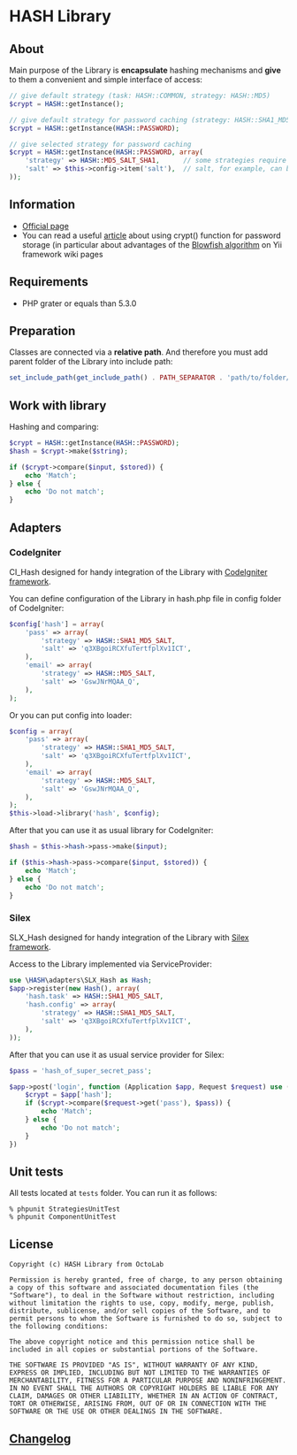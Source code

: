 HASH Library
============

## About
Main purpose of the Library is **encapsulate** hashing mechanisms and **give** to them a convenient and simple interface of access:

```php
// give default strategy (task: HASH::COMMON, strategy: HASH::MD5)
$crypt = HASH::getInstance();

// give default strategy for password caching (strategy: HASH::SHA1_MD5)
$crypt = HASH::getInstance(HASH::PASSWORD);

// give selected strategy for password caching
$crypt = HASH::getInstance(HASH::PASSWORD, array(
	'strategy' => HASH::MD5_SALT_SHA1,		// some strategies require salt, by default $salt = substr(md5(__CLASS__), 0, 22)
	'salt' => $this->config->item('salt'),	// salt, for example, can be stored globally in the site settings
));
```


## Information
* [Official page](http://www.octolab.org/libraries/hash)
* You can read a useful [article](http://www.yiiframework.com/wiki/425/use-crypt-for-password-storage/) about using crypt() function for password storage (in particular about advantages of the [Blowfish algorithm](http://en.wikipedia.org/wiki/Blowfish_%28cipher%29) on Yii framework wiki pages



## Requirements
* PHP grater or equals than 5.3.0


## Preparation
Classes are connected via a **relative path**. And therefore you must add parent folder of the Library into include path:

```php
set_include_path(get_include_path() . PATH_SEPARATOR . 'path/to/folder/which/contains/HASH');
```


## Work with library
Hashing and comparing:

```php
$crypt = HASH::getInstance(HASH::PASSWORD);
$hash = $crypt->make($string);

if ($crypt->compare($input, $stored)) {
	echo 'Match';
} else {
	echo 'Do not match';
}
```


## Adapters
### CodeIgniter
CI_Hash designed for handy integration of the Library with [CodeIgniter framework](http://ellislab.com/codeigniter).

You can define configuration of the Library in hash.php file in config folder of CodeIgniter:

```php
$config['hash'] = array(
	'pass' => array(
		'strategy' => HASH::SHA1_MD5_SALT,
		'salt' => 'q3XBgoiRCXfuTertfplXv1ICT',
	),
	'email' => array(
		'strategy' => HASH::MD5_SALT,
		'salt' => 'GswJNrMQAA_Q',
	),
);
```

Or you can put config into loader:

```php
$config = array(
	'pass' => array(
		'strategy' => HASH::SHA1_MD5_SALT,
		'salt' => 'q3XBgoiRCXfuTertfplXv1ICT',
	),
	'email' => array(
		'strategy' => HASH::MD5_SALT,
		'salt' => 'GswJNrMQAA_Q',
	),
);
$this->load->library('hash', $config);
```

After that you can use it as usual library for CodeIgniter:

```php
$hash = $this->hash->pass->make($input);

if ($this->hash->pass->compare($input, $stored)) {
	echo 'Match';
} else {
	echo 'Do not match';
}
```

### Silex
SLX_Hash designed for handy integration of the Library with [Silex framework](http://silex.sensiolabs.org/).

Access to the Library implemented via ServiceProvider:

```php
use \HASH\adapters\SLX_Hash as Hash;
$app->register(new Hash(), array(
	'hash.task' => HASH::SHA1_MD5_SALT,
	'hash.config' => array(
		'strategy' => HASH::SHA1_MD5_SALT,
		'salt' => 'q3XBgoiRCXfuTertfplXv1ICT',
	),
));
```

After that you can use it as usual service provider for Silex:

```php
$pass = 'hash_of_super_secret_pass';

$app->post('login', function (Application $app, Request $request) use ($pass) {
	$crypt = $app['hash'];
	if ($crypt->compare($request->get('pass'), $pass)) {
		echo 'Match';
	} else {
		echo 'Do not match';
	}
})
```


## Unit tests
All tests located at `tests` folder. You can run it as follows:

```
% phpunit StrategiesUnitTest
% phpunit ComponentUnitTest
```


## License

```
Copyright (c) HASH Library from OctoLab

Permission is hereby granted, free of charge, to any person obtaining a copy of this software and associated documentation files (the "Software"), to deal in the Software without restriction, including without limitation the rights to use, copy, modify, merge, publish, distribute, sublicense, and/or sell copies of the Software, and to permit persons to whom the Software is furnished to do so, subject to the following conditions:

The above copyright notice and this permission notice shall be included in all copies or substantial portions of the Software.

THE SOFTWARE IS PROVIDED "AS IS", WITHOUT WARRANTY OF ANY KIND, EXPRESS OR IMPLIED, INCLUDING BUT NOT LIMITED TO THE WARRANTIES OF MERCHANTABILITY, FITNESS FOR A PARTICULAR PURPOSE AND NONINFRINGEMENT. IN NO EVENT SHALL THE AUTHORS OR COPYRIGHT HOLDERS BE LIABLE FOR ANY CLAIM, DAMAGES OR OTHER LIABILITY, WHETHER IN AN ACTION OF CONTRACT, TORT OR OTHERWISE, ARISING FROM, OUT OF OR IN CONNECTION WITH THE SOFTWARE OR THE USE OR OTHER DEALINGS IN THE SOFTWARE.
```


## [Changelog](CHANGELOG.md)
